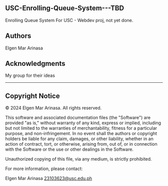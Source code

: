 ## USC-Enrolling-Queue-System---TBD
Enrolling Queue System For USC - Webdev proj, not yet done.


## Authors

Elgen Mar Arinasa

## Acknowledgments

My group for their ideas

---

## Copyright Notice

© 2024 Elgen Mar Arinasa. All rights reserved.

This software and associated documentation files (the "Software") are provided "as is," without warranty of any kind, express or implied, including but not limited to the warranties of merchantability, fitness for a particular purpose, and non-infringement. In no event shall the authors or copyright holders be liable for any claim, damages, or other liability, whether in an action of contract, tort, or otherwise, arising from, out of, or in connection with the Software or the use or other dealings in the Software.

Unauthorized copying of this file, via any medium, is strictly prohibited.

For more information, please contact:

Elgen Mar Arinasa
23103623@usc.edu.ph

